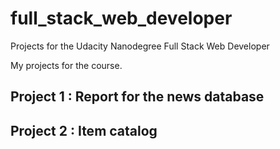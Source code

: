 # full_stack_web_developer

Projects for the Udacity Nanodegree Full Stack Web Developer

My projects for the course.

## Project 1 : Report for the news database

## Project 2 : Item catalog
